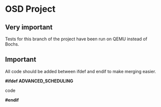 OSD Project
===========

Very important
---------
Tests for this branch of the project have been run on QEMU instead of Bochs.

Important
---------
All code should be added between ifdef and endif to make merging easier.

<b>#ifdef ADVANCED_SCHEDULING</b>

code

<b>#endif</b>
